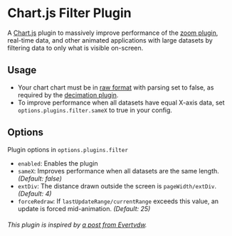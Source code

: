 # Chart.js Filter Plugin
A [Chart.js](https://chartjs.org) plugin to massively improve performance of the [zoom plugin](https://github.com/chartjs/chartjs-plugin-zoom), real-time data, and other animated applications with large datasets by filtering data to only what is visible on-screen.

## Usage
- Your chart chart must be in [raw format](https://www.chartjs.org/docs/latest/general/data-structures.html#dataset-configuration) with parsing set to false, as required by the [decimation plugin](https://www.chartjs.org/docs/latest/configuration/decimation.html).
- To improve performance when all datasets have equal X-axis data, set `options.plugins.filter.sameX` to true in your config.

## Options
Plugin options in `options.plugins.filter`
- `enabled`: Enables the plugin
- `sameX`: Improves performance when all datasets are the same length. *(Default: false)*
- `extDiv`: The distance drawn outside the screen is `pageWidth/extDiv`. *(Default: 4)*
- `forceRedraw`: If `lastUpdateRange/currentRange` exceeds this value, an update is forced mid-animation. *(Default: 25)*

###### This plugin is inspired by [a post from Evertvdw](https://github.com/chartjs/chartjs-plugin-zoom/issues/75#issuecomment-361840682).